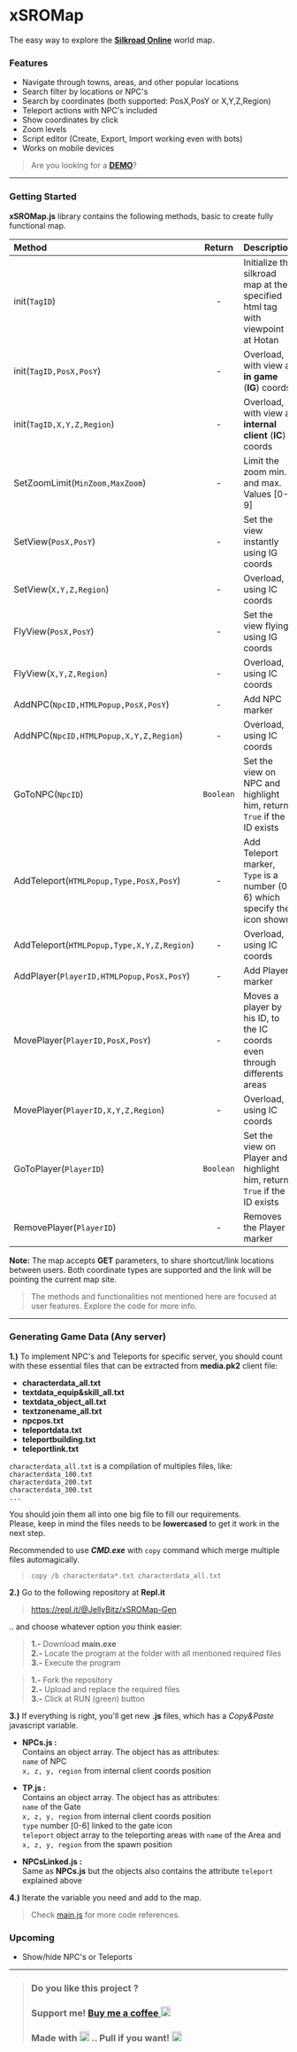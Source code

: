 # xSROMap
The easy way to explore the [**Silkroad Online**](http://www.joymax.com/silkroad/) world map.

### Features
- Navigate through towns, areas, and other popular locations
- Search filter by locations or NPC's
- Search by coordinates (both supported: PosX,PosY or X,Y,Z,Region)
- Teleport actions with NPC's included
- Show coordinates by click
- Zoom levels
- Script editor (Create, Export, Import working even with bots)
- Works on mobile devices

> Are you looking for a [**DEMO**](http://JellyBitz.github.io/xSROMap)?

---
### Getting Started

**xSROMap.js** library contains the following methods, basic to create fully functional map.

| Method | Return | Description
| :---- | :---: | :--- |
| init(`TagID`) | - | Initialize the silkroad map at the specified html tag with viewpoint at Hotan
| init(`TagID,PosX,PosY`) | - | Overload, with view at **in game** (**IG**) coords
| init(`TagID,X,Y,Z,Region`) | - | Overload, with view at **internal client** (**IC**) coords
| SetZoomLimit(`MinZoom,MaxZoom`) | - | Limit the zoom min. and max. Values [0-9]
| SetView(`PosX,PosY`) | - | Set the view instantly using IG coords
| SetView(`X,Y,Z,Region`) | - | Overload, using IC coords
| FlyView(`PosX,PosY`) | - | Set the view flying using IG coords
| FlyView(`X,Y,Z,Region`) | - | Overload, using IC coords
| AddNPC(`NpcID,HTMLPopup,PosX,PosY`) | - | Add NPC marker
| AddNPC(`NpcID,HTMLPopup,X,Y,Z,Region`) | - | Overload, using IC coords
| GoToNPC(`NpcID`) | `Boolean` | Set the view on NPC and highlight him, return `True` if the ID exists
| AddTeleport(`HTMLPopup,Type,PosX,PosY`) | - | Add Teleport marker, `Type` is a number (0-6) which specify the icon shown
| AddTeleport(`HTMLPopup,Type,X,Y,Z,Region`) | - | Overload, using IC coords
| AddPlayer(`PlayerID,HTMLPopup,PosX,PosY`) | - | Add Player marker
| MovePlayer(`PlayerID,PosX,PosY`) | - | Moves a player by his ID, to the IC coords even through differents areas
| MovePlayer(`PlayerID,X,Y,Z,Region`) | - | Overload, using IC coords
| GoToPlayer(`PlayerID`) | `Boolean` | Set the view on Player and highlight him, return `True` if the ID exists
| RemovePlayer(`PlayerID`) | - | Removes the Player marker

**Note:** The map accepts **GET** parameters, to share shortcut/link locations between users. Both coordinate types are supported and the link will be pointing the current map site.

> The methods and functionalities not mentioned here are focused at user features. Explore the code for more info.

---
### Generating Game Data (Any server)

**1.)** To implement NPC's and Teleports for specific server, you should count with these essential files that can be extracted from **media.pk2** client file:

- **characterdata_all.txt**
- **textdata_equip&skill_all.txt**
- **textdata_object_all.txt**
- **textzonename_all.txt**
- **npcpos.txt**
- **teleportdata.txt**
- **teleportbuilding.txt**
- **teleportlink.txt**

`characterdata_all.txt` is a compilation of multiples files, like:  
`characterdata_100.txt`  
`characterdata_200.txt`  
`characterdata_300.txt`  
`...`

You should join them all into one big file to fill our requirements.  
Please, keep in mind the files needs to be **lowercased** to get it work in the next step.

Recommended to use _**CMD.exe**_ with `copy` command which merge multiple files automagically.
> `copy /b characterdata*.txt characterdata_all.txt`

**2.)** Go to the following repository at **Repl.it**
> https://repl.it/@JellyBitz/xSROMap-Gen

.. and choose whatever option you think easier:
 
> **1.-** Download **main.exe**  
> **2.-** Locate the program at the folder with all mentioned required files  
> **3.-** Execute the program


> **1.-** Fork the repository  
> **2.-** Upload and replace the required files  
> **3.-** Click at RUN (green) button

**3.)** If everything is right, you'll get new **.js** files, which has a *Copy&Paste* javascript variable.

- **NPCs.js :**  
Contains an object array. The object has as attributes:  
`name` of NPC  
`x, z, y, region` from internal client coords position

- **TP.js :**  
Contains an object array. The object has as attributes:  
`name` of the Gate  
`x, z, y, region` from internal client coords position  
`type` number [0-6] linked to the gate icon  
`teleport` object array to the teleporting areas with `name` of the Area and `x, z, y, region` from the spawn position

- **NPCsLinked.js :**  
Same as **NPCs.js** but the objects also contains the attribute `teleport` explained above

**4.)** Iterate the variable you need and add to the map.
> Check [main.js](https://github.com/JellyBitz/xSROMap/blob/master/assets/js/main.js) for more code references.

### Upcoming
- Show/hide NPC's or Teleports

---
> ### Do you like this project ?  
> ### Support me! [Buy me a coffee <img src="https://twemoji.maxcdn.com/2/72x72/2615.png" width="18" height="18">](https://www.buymeacoffee.com/JellyBitz "Coffee <3")
> 
> ### Made with [<img title="Yes, Code!" src="https://twemoji.maxcdn.com/2/72x72/1f499.png" width="18" height="18">](#) .. Pull if you want! [<img title="I'm JellyBitz" src="https://twemoji.maxcdn.com/2/72x72/1f575.png" width="18" height="18">](#)
